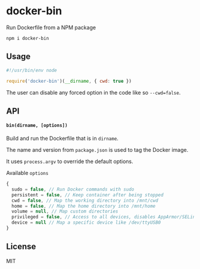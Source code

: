 # docker-bin

Run Dockerfile from a NPM package

```
npm i docker-bin
```

## Usage

```js
#!/usr/bin/env node

require('docker-bin')(__dirname, { cwd: true })
```

The user can disable any forced option in the code like so `--cwd=false`.

## API

#### `bin(dirname, [options])`

Build and run the Dockerfile that is in `dirname`.

The name and version from `package.json` is used to tag the Docker image.

It uses `process.argv` to override the default options.

Available `options`

```js
{
  sudo = false, // Run Docker commands with sudo
  persistent = false, // Keep container after being stopped
  cwd = false, // Map the working directory into /mnt/cwd
  home = false, // Map the home directory into /mnt/home
  volume = null, // Map custom directories
  privileged = false, // Access to all devices, disables AppArmor/SELinux, etc
  device = null // Map a specific device like /dev/ttyUSB0
}
```

## License

MIT
